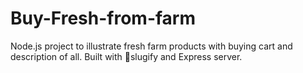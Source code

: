 # Buy-Fresh-from-farm
Node.js project to illustrate fresh farm products with buying cart and description of all.
Built with 🐌slugify and Express server.
